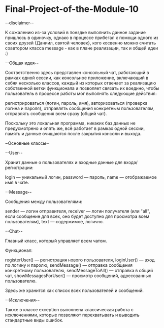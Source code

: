 # Final-Project-of-the-Module-10

--disclaimer--

К сожалению из-за условий в поездке выполнить данное задание пришлось в одиночку, однако в процессе прибегал к помощи одного из своих друзей {Даниил, святой человек}, кого косвенно можно считать соавтором класса message - как в плане реализации, так и общей идеи :) 

--Общая идея--

Соответственно здесь представлен консольный чат, работающий в рамках одной сессии, как консольное приложение, включающий в себяя несколько классов, каждый из которых отвечает за реализацию собственной ветки функционала и позволяет связать их воедино, чтобы пользователь в процессе работы мог выполнять следующие действия: 

регистрироваться (логин, пароль, имя),
авторизоваться (проверка логина и пароля),
отправлять сообщения конкретным пользователям,
отправлять сообщения всем сразу (общий чат).

Поскольку это локальная программа, никаких баз данных не предусмотрено и опять же, всё работает в рамках одной сессии, память и данные очищаются после закрытия консоли и выхода. 

~Основные классы~

--User--

Хранит данные о пользователях и входные данные для входа/регистрации:

login — уникальный логин,
password — пароль,
name — отображаемое имя в чате.

--Message--

Сообщения между пользователями:

sender — логин отправителя,
receiver — логин получателя (или "all", если сообщение для всех, оно будет доступно для просмотра всем пользователям),
text — содержимое, логично.

--Chat--

Главный класс, который управляет всем чатом.

Функционал:

registerUser() — регистрация нового пользователя,
loginUser() — вход по логину и паролю,
sendMessage() — отправка сообщения конкретному пользователю,
sendMessageToAll() — отправка в общий чат,
showMessagesForUser() — просмотр сообщений, адресованных пользователю.

Здесь же хранится как список всех пользователей и сообщений.

--Исключения--

Также в классе exception выполнена классическая работа с исключениями, которые позволяют перехватывать и выводить стандартные виды ошибок. 
